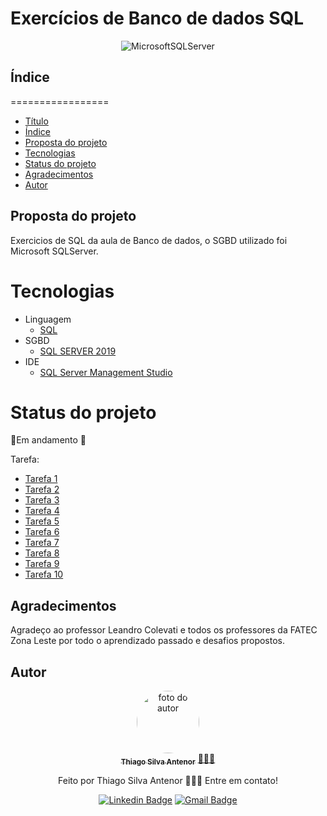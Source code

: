 # Exercícios de Banco de dados SQL

<div align="center">
  
![MicrosoftSQLServer](https://img.shields.io/badge/Microsoft%20SQL%20Server-CC2927?style=for-the-badge&logo=microsoft%20sql%20server&logoColor=white)

</div>

## Índice
=================
<!--ts-->
* [Título](#exercicios-de-banco-de-dados-sql)
* [Índice](#índice)
* [Proposta do projeto](#proposta-do-projeto)
* [Tecnologias](#tecnologias)
* [Status do projeto](#status-do-projeto)
* [Agradecimentos](#agradecimentos)
* [Autor](#autor)
<!--te-->


## Proposta do projeto
Exercicios de SQL da aula de Banco de dados, o SGBD utilizado foi Microsoft SQLServer.

# Tecnologias
- Linguagem
  - [SQL](https://www.w3schools.com/sql/)
- SGBD
  - [SQL SERVER 2019](https://www.microsoft.com/pt-br/sql-server/sql-server-2019)
- IDE
  - [SQL Server Management Studio](https://learn.microsoft.com/en-us/sql/ssms/download-sql-server-management-studio-ssms?view=sql-server-ver16)  

# Status do projeto
🚧Em andamento 🚧

Tarefa:
- [Tarefa 1](https://github.com/thiagosilvaantenor/Banco_de_Dados_Exercicios/tree/main/tarefa_01)
- [Tarefa 2](https://github.com/thiagosilvaantenor/Banco_de_Dados_Exercicios/tree/main/tarefa_02)
- [Tarefa 3](https://github.com/thiagosilvaantenor/Banco_de_Dados_Exercicios/tree/main/tarefa_03)
- [Tarefa 4](https://github.com/thiagosilvaantenor/Banco_de_Dados_Exercicios/tree/main/tarefa_04)
- [Tarefa 5](https://github.com/thiagosilvaantenor/Banco_de_Dados_Exercicios/tree/main/tarefa_05)
- [Tarefa 6](https://github.com/thiagosilvaantenor/Banco_de_Dados_Exercicios/tree/main/tarefa_06)
- [Tarefa 7](https://github.com/thiagosilvaantenor/Banco_de_Dados_Exercicios/tree/main/tarefa_07)
- [Tarefa 8](https://github.com/thiagosilvaantenor/Banco_de_Dados_Exercicios/tree/main/tarefa_08)
- [Tarefa 9](https://github.com/thiagosilvaantenor/Banco_de_Dados_Exercicios/tree/main/tarefa_09)
- [Tarefa 10](https://github.com/thiagosilvaantenor/Banco_de_Dados_Exercicios/tree/main/tarefa_10)

## Agradecimentos
Agradeço ao professor Leandro Colevati e todos os professores da FATEC Zona Leste por todo o aprendizado passado e desafios propostos.

## Autor

<div align="center">
<a href="https://www.linkedin.com/in/thiago-antenor/">
<img style="border-radius: 50%;" src="https://avatars.githubusercontent.com/u/99970279?v=4" width="100px;" alt="foto do autor"/>
 <br />
 <sub><b>Thiago Silva Antenor</b></sub></a> <a href="https://www.linkedin.com/in/thiago-antenor/" title="Linkedin"> 🧑🏾‍💻</a>


Feito por Thiago Silva Antenor 👨🏾‍💻 Entre em contato!

[![Linkedin Badge](https://img.shields.io/badge/-Thiago-blue?style=flat-square&logo=Linkedin&logoColor=white&link=https://www.linkedin.com/in/thiago-antenor/)](https://www.linkedin.com/in/thiago-antenor/) 
[![Gmail Badge](https://img.shields.io/badge/-thiagoantenor31@gmail.com-c14438?style=flat-square&logo=Gmail&logoColor=white&link=mailto:thiagoantenor31.com)](mailto:thiagoantenor31.com)
</div>

